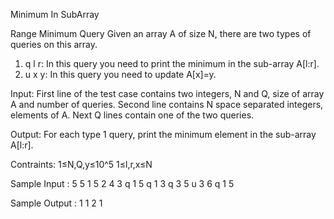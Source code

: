 Minimum In SubArray

Range Minimum Query
Given an array A of size N, there are two types of queries on this array.
1) q l r: In this query you need to print the minimum in the sub-array A[l:r].
2) u x y: In this query you need to update A[x]=y.

Input:
First line of the test case contains two integers, N and Q, size of array A and number of queries.
Second line contains N space separated integers, elements of A.
Next Q lines contain one of the two queries.

Output:
For each type 1 query, print the minimum element in the sub-array A[l:r].

Contraints:
1≤N,Q,y≤10^5
1≤l,r,x≤N

Sample Input :
5 5
1 5 2 4 3
q 1 5
q 1 3
q 3 5
u 3 6
q 1 5

Sample Output :
1
1
2
1